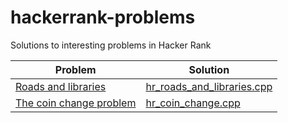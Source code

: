 # hackerrank-problems
Solutions to interesting problems in Hacker Rank

| Problem | Solution |
|---------|----------|
| [Roads and libraries](https://www.hackerrank.com/challenges/torque-and-development/problem) | [hr_roads_and_libraries.cpp](hr_roads_and_libraries.cpp) |
| [The coin change problem](https://www.hackerrank.com/challenges/coin-change/problem) | [hr_coin_change.cpp](hr_coin_change.cpp) |
